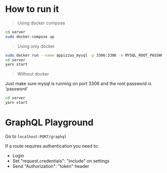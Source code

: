 # How to run it

> Using docker compose

```sh
cd server
sudo docker-compose up
```

> Using only docker

```sh
sudo docker run --name appizzas_mysql -p 3306:3306 -e MYSQL_ROOT_PASSWORD=password -d mysql
cd server
yarn start
```

> Without docker

Just make sure mysql is running on port 3306 and the root password is 'password'

```sh
cd server
yarn start
```

# GraphQL Playground

Go to `localhost:PORT/graphql`

If a route requires authentication you need to:

- Login
- Set "request.credentials": "include" on settings
- Send "Authorization": "token" header
